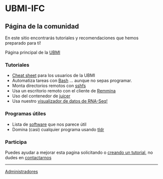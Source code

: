 # UBMI-IFC

## Página de la comunidad

En este sitio encontrarás tutoriales y recomendaciones que hemos preparado para tí!

Página principal de la [UBMI](https://sites.google.com/ifc.unam.mx/ubmi-ifc/)

### Tutoriales

- [Cheat sheet](https://ubmi-ifc.github.io/Tutoriales-IFC/tutoriales_usuarios/cli_cheatsheet) para los usuarios de la UBMI
- Automatiza tareas con [Bash](https://ubmi-ifc.github.io/Tutoriales-IFC/tutoriales_usuarios/bash_chunks_intro) ... aunque no sepas programar. 
- Monta directorios remotos con [sshfs](https://ubmi-ifc.github.io/Tutoriales-IFC/tutoriales_usuarios/sshfs)
- Usa un escritorio remoto con el cliente de [Remmina](https://ubmi-ifc.github.io/Tutoriales-IFC/configuraciones/remmina_client)
- Uso del contenedor de [juicer](https://ubmi-ifc.github.io/Tutoriales-IFC/tutoriales_usuarios/juicer_singularity)
- Usa nuestro [visualizador de datos de RNA-Seq!](https://ubmi-ifc.github.io/Tutoriales-IFC/tutoriales_usuarios/RNA-Seq_Dashboard)

### Programas útiles

- Lista de [software](https://ubmi-ifc.github.io/Tutoriales-IFC/notas/software_util) que nos parece útil 
- Domina (casi) cualquier programa usando [tldr](https://ubmi-ifc.github.io/Tutoriales-IFC/programas_utiles/tldr)

### Participa
Puedes ayudar a mejorar esta pagina solicitando o [creando un tutorial](https://ubmi-ifc.github.io/Tutoriales-IFC/colabora), no dudes en [contactarnos](mailto:ubmi@ifc.unam.mx)

___

[Administradores](https://ubmi-ifc.github.io/Tutoriales-IFC/admin)
